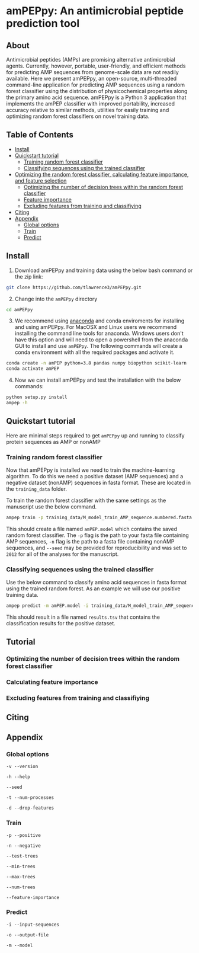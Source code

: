# amPEPpy: An antimicrobial peptide prediction tool

## About
Antimicrobial peptides (AMPs) are promising alternative antimicrobial agents. Currently, however, portable, user-friendly, and efficient methods for predicting AMP sequences from genome-scale data are not readily available. Here we present amPEPpy, an open-source, multi-threaded command-line application for predicting AMP sequences using a random forest classifier using the distribution of physicochemical properties along the primary amino acid sequence. amPEPpy is a Python 3 application that implements the amPEP classifier with improved portability, increased accuracy relative to similar methods, utilities for easily training and optimizing random forest classifiers on novel training data.
## Table of Contents


 * [Install](#install)
 * [Quickstart tutorial](#quickstart-tutorial)
     * [Training random forest classifier](#training-random-forest-classifier)
     * [Classifying sequences using the trained classifier](#classifying-sequences-using-the-trained-classifier)
 * [Optimizing the random forest classifier, calculating feature importance, and feature selection](#optimizing-the-random-forest-classifier-calculating-feature-importance-and-feature-selection)
     * [Optimizing the number of decision trees within the random forest classifier](#optimizing-the-number-of-decision-trees-within-the-random-forest-classifier)
     * [Feature importance](#feature-importance)
     * [Excluding features from training and classifiying](#excluding-features-from-training-and-classifiying)
 * [Citing](#citing)
 * [Appendix](#appendix)
     * [Global options](#global-options)
     * [Train](#train)
     * [Predict](#predict)


## Install
1. Download amPEPpy and training data using the below bash command or the zip link: 
```bash
git clone https://github.com/tlawrence3/amPEPpy.git
```
2. Change into the `amPEPpy` directory
```bash
cd amPEPpy
```
3. We recommend using [anaconda](https://www.anaconda.com/products/individual) and conda enviroments for installing and using amPEPpy. For MacOSX and Linux users we recommend installing the command line tools for anaconda. Windows users don't have this option and will need to open a powershell from the anaconda GUI to install and use `amPEPpy`. The following commands will create a conda environment with all the required packages and activate it.
```bash
conda create -n amPEP python=3.8 pandas numpy biopython scikit-learn
conda activate amPEP
```
4. Now we can install amPEPpy and test the installation with the below commands:
```bash
python setup.py install
ampep -h
```

## Quickstart tutorial
Here are minimal steps required to get `amPEPpy` up and running to classify protein sequences as AMP or nonAMP

### Training random forest classifier
Now that amPEPpy is installed we need to train the machine-learning algorithm. To do this we need a positive dataset (AMP sequences) and a negative dataset (nonAMP) sequences in fasta format. These are located in the `training_data` folder.

To train the random forest classifier with the same settings as the manuscript use the below command.
```bash
ampep train -p training_data/M_model_train_AMP_sequence.numbered.fasta -n training_data/M_model_train_nonAMP_sequence.numbered.proplen.subsample.fasta --seed 2012
```

This should create a file named `amPEP.model` which contains the saved random forest classifier. The `-p` flag is the path to your fasta file containing AMP sequences, `-n` flag is the path to a fasta file containing nonAMP sequences, and `--seed` may be provided for reproducibility and was set to `2012` for all of the analyses for the manuscript.

### Classifying sequences using the trained classifier
Use the below command to classify amino acid sequences in fasta format using the trained random forest. As an example we will use our positive training data.

```bash
ampep predict -m amPEP.model -i training_data/M_model_train_AMP_sequence.numbered.fasta -o results.tsv --seed 2012
```

This should result in a file named `results.tsv` that contains the classification results for the positive dataset.

## Tutorial
### Optimizing the number of decision trees within the random forest classifier
### Calculating feature importance
### Excluding features from training and classifiying

## Citing
## Appendix
### Global options
`-v --version`

`-h --help`

`--seed`

`-t --num-processes`

`-d --drop-features`

### Train
`-p --positive`

`-n --negative`

`--test-trees`

`--min-trees`

`--max-trees`

`--num-trees`

`--feature-importance`

### Predict
`-i --input-sequences`

`-o --output-file`

`-m --model`
